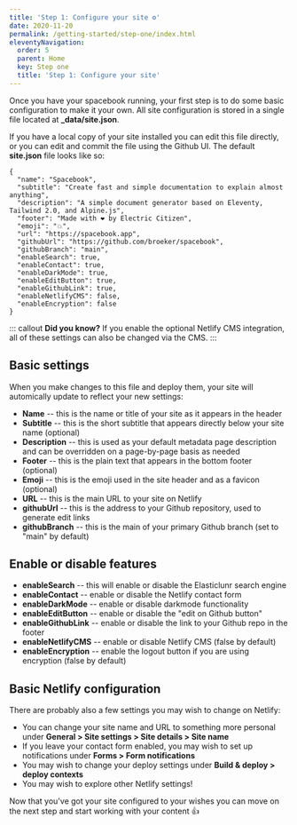 ```yaml
---
title: 'Step 1: Configure your site ⚙️' 
date: 2020-11-20
permalink: /getting-started/step-one/index.html
eleventyNavigation:
  order: 5 
  parent: Home
  key: Step one 
  title: 'Step 1: Configure your site'
---
```

Once you have your spacebook running, your first step is to do some basic configuration to make it your own. All site configuration is stored in a single file located at **_data/site.json**. 

If you have a local copy of your site installed you can edit this file directly, or you can edit and commit the file using the Github UI. The default **site.json** file looks like so: 

```
{
  "name": "Spacebook",
  "subtitle": "Create fast and simple documentation to explain almost anything",
  "description": "A simple document generator based on Eleventy, Tailwind 2.0, and Alpine.js",
  "footer": "Made with ❤️️ by Electric Citizen",
  "emoji": "💥️️",
  "url": "https://spacebook.app",
  "githubUrl": "https://github.com/broeker/spacebook",
  "githubBranch": "main",
  "enableSearch": true,
  "enableContact": true,
  "enableDarkMode": true,
  "enableEditButton": true,
  "enableGithubLink": true,
  "enableNetlifyCMS": false,
  "enableEncryption": false 
}
```

::: callout
**Did you know?** If you enable the optional Netlify CMS integration, all of these settings can also be changed via the CMS.
:::

## Basic settings

When you make changes to this file and deploy them, your site will automically update to reflect your new settings:

* **Name** -- this is the name or title of your site as it appears in the header
* **Subtitle** -- this is the short subtitle that appears directly below your site name (optional)
* **Description** -- this is used as your default metadata page description and can be overridden on a page-by-page basis as needed
* **Footer** -- this is the plain text that appears in the bottom footer (optional)
* **Emoji** -- this is the emoji used in the site header and as a favicon (optional)
* **URL** -- this is the main URL to your site on Netlify
* **githubUrl** -- this is the address to your Github repository, used to generate edit links
* **githubBranch** -- this is the main of your primary Github branch (set to "main" by default)

## Enable or disable features

* **enableSearch** -- this will enable or disable the Elasticlunr search engine
* **enableContact** -- enable or disable the Netlify contact form
* **enableDarkMode** -- enable or disable darkmode functionality
* **enableEditButton** -- enable or disable the "edit on Github button"
* **enableGithubLink** -- enable or disable the link to your Github repo in the footer
* **enableNetlifyCMS** -- enable or disable Netlify CMS (false by default)
* **enableEncryption** -- enable the logout button if you are using encryption (false by default)


## Basic Netlify configuration

There are probably also a few settings you may wish to change on Netlify:

* You can change your site name and URL to something more personal under **General > Site settings > Site details > Site name** 
* If you leave your contact form enabled, you may wish to set up notifications under **Forms > Form notifications** 
* You may wish to change your deploy settings under **Build & deploy > deploy contexts**
* You may wish to explore other Netlify settings!

Now that you've got your site configured to your wishes you can move on the next step and start working with your content 👍
